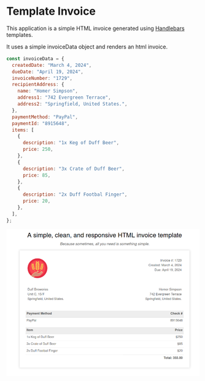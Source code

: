 # Template Invoice

This application is a simple HTML invoice generated using [Handlebars](https://handlebarsjs.com/) templates.

It uses a simple invoiceData object and renders an html invoice.

```js
const invoiceData = {
  createdDate: "March 4, 2024",
  dueDate: "April 19, 2024",
  invoiceNumber: "1729",
  recipientAddress: {
    name: "Homer Simpson",
    address1: "742 Evergreen Terrace",
    address2: "Springfield, United States.",
  },
  paymentMethod: "PayPal",
  paymentId: "8915648",
  items: [
    {
      description: "1x Keg of Duff Beer",
      price: 250,
    },
    {
      description: "3x Crate of Duff Beer",
      price: 85,
    },
    {
      description: "2x Duff Footbal Finger",
      price: 20,
    },
  ],
};
```

![alt text](invoice.png)
